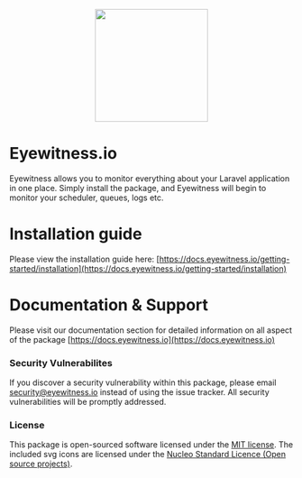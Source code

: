 <p align="center"><a href="https://eyewitness.io" target="_blank"><img width="200" src="https://eyewitness.io/assets/images/package.png"></a></p>

# Eyewitness.io

Eyewitness allows you to monitor everything about your Laravel application in one place. Simply install the package, and Eyewitness will begin to monitor your scheduler, queues, logs etc.

# Installation guide

Please view the installation guide here: [https://docs.eyewitness.io/getting-started/installation](https://docs.eyewitness.io/getting-started/installation)

# Documentation & Support

Please visit our documentation section for detailed information on all aspect of the package [https://docs.eyewitness.io](https://docs.eyewitness.io)

### Security Vulnerabilites

If you discover a security vulnerability within this package, please email security@eyewitness.io instead of using the issue tracker. All security vulnerabilities will be promptly addressed.

### License

This package is open-sourced software licensed under the [MIT license](http://opensource.org/licenses/MIT). The included svg icons are licensed under the [Nucleo Standard Licence (Open source projects)](https://github.com/NucleoApp/license-standard).

